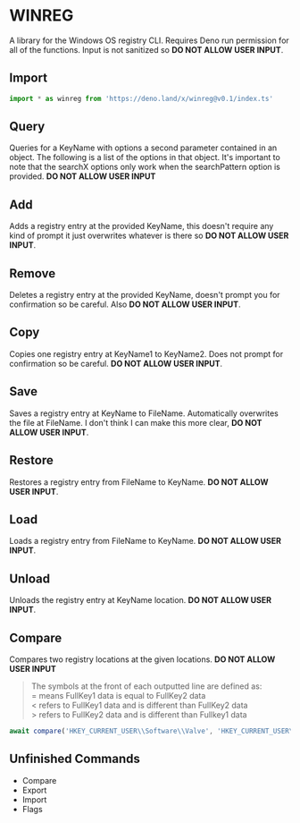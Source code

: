 # WINREG
A library for the Windows OS registry CLI. Requires Deno run permission for all of the functions. Input is not sanitized so **DO NOT ALLOW USER INPUT**.

## Import
```ts
import * as winreg from 'https://deno.land/x/winreg@v0.1/index.ts'
```

## Query
Queries for a KeyName with options a second parameter contained in an object. The following is a list of the options in that object. It's important to note that the searchX options only work when the searchPattern option is provided. **DO NOT ALLOW USER INPUT**

## Add
Adds a registry entry at the provided KeyName, this doesn't require any kind of prompt it just overwrites whatever is there so **DO NOT ALLOW USER INPUT**.

## Remove
Deletes a registry entry at the provided KeyName, doesn't prompt you for confirmation so be careful. Also **DO NOT ALLOW USER INPUT**.

## Copy
Copies one registry entry at KeyName1 to KeyName2. Does not prompt for confirmation so be careful. **DO NOT ALLOW USER INPUT**.

## Save
Saves a registry entry at KeyName to FileName. Automatically overwrites the file at FileName. I don't think I can make this more clear, **DO NOT ALLOW USER INPUT**.

## Restore
Restores a registry entry from FileName to KeyName. **DO NOT ALLOW USER INPUT**.

## Load
Loads a registry entry from FileName to KeyName. **DO NOT ALLOW USER INPUT**.

## Unload
Unloads the registry entry at KeyName location. **DO NOT ALLOW USER INPUT**.


## Compare
Compares two registry locations at the given locations. **DO NOT ALLOW USER INPUT**
> The symbols at the front of each outputted line are defined as:<br>
>   = means FullKey1 data is equal to FullKey2 data<br>
>   < refers to FullKey1 data and is different than FullKey2 data<br>
>   \> refers to FullKey2 data and is different than Fullkey1 data<br>
```ts
await compare('HKEY_CURRENT_USER\\Software\\Valve', 'HKEY_CURRENT_USER\\Software\\Valve\\Steam');
```

## Unfinished Commands
* Compare
* Export
* Import
* Flags
